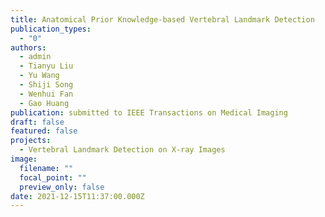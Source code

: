 ```yaml
---
title: Anatomical Prior Knowledge-based Vertebral Landmark Detection
publication_types:
  - "0"
authors:
  - admin
  - Tianyu Liu
  - Yu Wang
  - Shiji Song
  - Wenhui Fan
  - Gao Huang
publication: submitted to IEEE Transactions on Medical Imaging
draft: false
featured: false
projects:
  - Vertebral Landmark Detection on X-ray Images
image:
  filename: ""
  focal_point: ""
  preview_only: false
date: 2021-12-15T11:37:00.000Z
---
```

